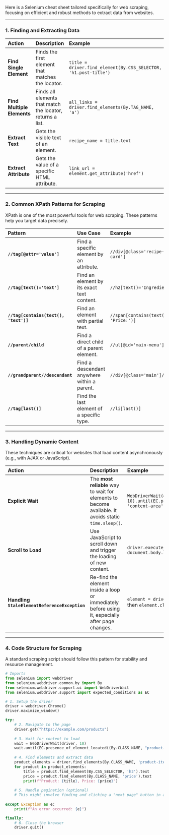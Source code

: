 Here is a Selenium cheat sheet tailored specifically for web scraping, focusing on efficient and robust methods to extract data from websites.

-----

### 1\. Finding and Extracting Data

| Action | Description | Example |
| :--- | :--- | :--- |
| **Find Single Element** | Finds the first element that matches the locator. | `title = driver.find_element(By.CSS_SELECTOR, 'h1.post-title')` |
| **Find Multiple Elements**| Finds all elements that match the locator, returns a list. | `all_links = driver.find_elements(By.TAG_NAME, 'a')` |
| **Extract Text** | Gets the visible text of an element. | `recipe_name = title.text` |
| **Extract Attribute** | Gets the value of a specific HTML attribute. | `link_url = element.get_attribute('href')` |

-----

### 2\. Common XPath Patterns for Scraping

XPath is one of the most powerful tools for web scraping. These patterns help you target data precisely.

| Pattern | Use Case | Example |
| :--- | :--- | :--- |
| **`//tag[@attr='value']`** | Find a specific element by an attribute. | `//div[@class='recipe-card']` |
| **`//tag[text()='text']`**| Find an element by its exact text content. | `//h2[text()='Ingredients']` |
| **`//tag[contains(text(), 'text')]`**| Find an element with partial text. | `//span[contains(text(), 'Price:')]` |
| **`//parent/child`** | Find a direct child of a parent element. | `//ul[@id='main-menu']/li` |
| **`//grandparent//descendant`**| Find a descendant anywhere within a parent. | `//div[@class='main']//p` |
| **`//tag[last()]`**| Find the last element of a specific type. | `//li[last()]` |

-----

### 3\. Handling Dynamic Content

These techniques are critical for websites that load content asynchronously (e.g., with AJAX or JavaScript).

| Action | Description | Example |
| :--- | :--- | :--- |
| **Explicit Wait** | The **most reliable** way to wait for elements to become available. It avoids static `time.sleep()`. | `WebDriverWait(driver, 10).until(EC.presence_of_element_located((By.ID, 'content-area')))` |
| **Scroll to Load** | Use JavaScript to scroll down and trigger the loading of new content. | `driver.execute_script("window.scrollTo(0, document.body.scrollHeight);")` |
| **Handling `StaleElementReferenceException`** | Re-find the element inside a loop or immediately before using it, especially after page changes. | `element = driver.find_element(By.XPATH, '...')` then `element.click()` |

-----

### 4\. Code Structure for Scraping

A standard scraping script should follow this pattern for stability and resource management.

```python
# Imports
from selenium import webdriver
from selenium.webdriver.common.by import By
from selenium.webdriver.support.ui import WebDriverWait
from selenium.webdriver.support import expected_conditions as EC

# 1. Setup the driver
driver = webdriver.Chrome()
driver.maximize_window()

try:
    # 2. Navigate to the page
    driver.get("https://example.com/products")
    
    # 3. Wait for content to load
    wait = WebDriverWait(driver, 10)
    wait.until(EC.presence_of_element_located((By.CLASS_NAME, "product-list")))
    
    # 4. Find elements and extract data
    product_elements = driver.find_elements(By.CLASS_NAME, 'product-item')
    for product in product_elements:
        title = product.find_element(By.CSS_SELECTOR, 'h3').text
        price = product.find_element(By.CLASS_NAME, 'price').text
        print(f"Product: {title}, Price: {price}")
        
    # 5. Handle pagination (optional)
    # This might involve finding and clicking a "next page" button in a loop
    
except Exception as e:
    print(f"An error occurred: {e}")

finally:
    # 6. Close the browser
    driver.quit()
```

